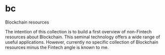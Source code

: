# bc
Blockchain resources

The intention of this collection is to build a first overview of non-Fintech resources about Blockchain. This seminal technology offers a wide range of useful applications. However, currently no specific collection of Blockchain resources minus the Fintech angle is known to me.
